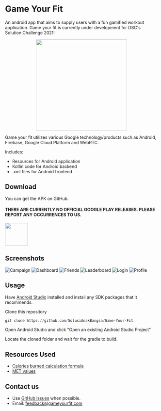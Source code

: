 # Game Your Fit

An android app that aims to supply users with a fun gamified workout application. Game your fit is currently under development for DSC's Solution Challenge 2021!

<p align="center">
  <img width="300" height="300" src="https://github.com/SolusiAnakBangsa/Web-Stack/blob/main/public/logo.png">
</p>

Game your fit utilizes various Google technology/products such as Android, Firebase, Google Cloud Platform and WebRTC.

Includes:
- Resources for Android application
- Kotlin code for Android backend
- .xml files for Android frontend


## Download
You can get the APK on GitHub.
#### THERE ARE CURRENTLY NO OFFICIAL GOOGLE PLAY RELEASES. PLEASE REPORT ANY OCCURRENCES TO US.
<a href="https://github.com/SolusiAnakBangsa/Game-Your-Fit/releases/tag/v0.2-alpha"><img src="https://raw.githubusercontent.com/andOTP/andOTP/master/assets/badges/get-it-on-github.png" height="75"></a>

## Screenshots
![Campaign](https://github.com/SolusiAnakBangsa/Game-Your-Fit/blob/main/Screenshots/Campaign.png "Campaign List")
![Dashboard](https://github.com/SolusiAnakBangsa/Game-Your-Fit/blob/main/Screenshots/Dashboard.png "Home page for the app")
![Friends](https://github.com/SolusiAnakBangsa/Game-Your-Fit/blob/main/Screenshots/Friends.png "Friends that have been added to the list")
![Leaderboard](https://github.com/SolusiAnakBangsa/Game-Your-Fit/blob/main/Screenshots/Leaderboard.png "Global leaderboard")
![Login](https://github.com/SolusiAnakBangsa/Game-Your-Fit/blob/main/Screenshots/Login.png "Login screen for users")
![Profile](https://github.com/SolusiAnakBangsa/Game-Your-Fit/blob/main/Screenshots/Profile.png "Profile Screen")

## Usage
Have <a href="https://developer.android.com/studio?gclid=Cj0KCQjw0oCDBhCPARIsAII3C_HdgRapXULVbpa1IgTA30wwckWqGtqiAglW4MGQveWjlvM8oMUz3SUaAtbAEALw_wcB&gclsrc=aw.ds">Android Studio</a> installed and install any SDK packages that it recommends.

Clone this repository
```PowerShell
git clone https://github.com/SolusiAnakBangsa/Game-Your-Fit
```

Open Android Studio and click "Open an existing Android Studio Project"

Locate the cloned folder and wait for the gradle to build.

## Resources Used
- <a href="https://www.healthline.com/health/what-are-mets#calorie-connection">Calories burned calculation formula</a>
- <a href="https://sites.google.com/site/compendiumofphysicalactivities/">MET values</a>


## Contact us

* Use [GitHub issues](https://github.com/SolusiAnakBangsa/Game-Your-Fit/issues) when possible.
* Email: [feedback@gameyourfit.com](mailto:feedback@gameyourfit.com)

